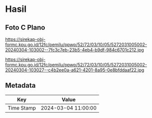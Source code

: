 # Hasil

## Foto C Plano

https://sirekap-obj-formc.kpu.go.id/12fc/pemilu/ppwp/52/72/03/10/05/5272031005002-20240304-103002--7fc3c7eb-23b5-4eb4-b9df-984c6701c212.jpg

https://sirekap-obj-formc.kpu.go.id/12fc/pemilu/ppwp/52/72/03/10/05/5272031005002-20240304-103027--c4b2ee0a-a621-4201-8a95-0e8bfddaaf22.jpg


## Metadata

| Key        | Value               |
| ---------- | ------------------- |
| Time Stamp | 2024-03-04 11:00:00 |




